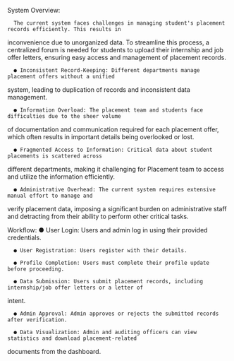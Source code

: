 System Overview:

      The current system faces challenges in managing student's placement records efficiently. This results in
inconvenience due to unorganized data. To streamline this process, a centralized forum is needed for students
to upload their internship and job offer letters, ensuring easy access and management of placement records.

     
      ● Inconsistent Record-Keeping: Different departments manage placement offers without a unified
system, leading to duplication of records and inconsistent data management.

      ● Information Overload: The placement team and students face difficulties due to the sheer volume
of documentation and communication required for each placement offer, which often results in
important details being overlooked or lost.

      ● Fragmented Access to Information: Critical data about student placements is scattered across
different departments, making it challenging for Placement team to access and utilize the
information efficiently.

      ● Administrative Overhead: The current system requires extensive manual effort to manage and
verify placement data, imposing a significant burden on administrative staff and detracting from
their ability to perform other critical tasks.



Workflow:
      ● User Login: Users and admin log in using their provided credentials.
     
      ● User Registration: Users register with their details.
      
      ● Profile Completion: Users must complete their profile update before proceeding.
      
      ● Data Submission: Users submit placement records, including internship/job offer letters or a letter of
intent.
     
      ● Admin Approval: Admin approves or rejects the submitted records after verification.
     
      ● Data Visualization: Admin and auditing officers can view statistics and download placement-related
documents from the dashboard.
